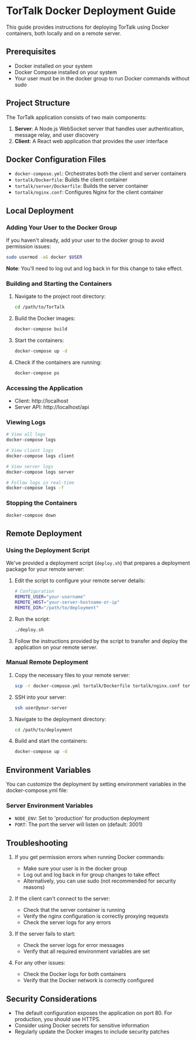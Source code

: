 # TorTalk Docker Deployment Guide

This guide provides instructions for deploying TorTalk using Docker containers, both locally and on a remote server.

## Prerequisites

- Docker installed on your system
- Docker Compose installed on your system
- Your user must be in the docker group to run Docker commands without sudo

## Project Structure

The TorTalk application consists of two main components:

1. **Server**: A Node.js WebSocket server that handles user authentication, message relay, and user discovery
2. **Client**: A React web application that provides the user interface

## Docker Configuration Files

- `docker-compose.yml`: Orchestrates both the client and server containers
- `tortalk/Dockerfile`: Builds the client container
- `tortalk/server/Dockerfile`: Builds the server container
- `tortalk/nginx.conf`: Configures Nginx for the client container

## Local Deployment

### Adding Your User to the Docker Group

If you haven't already, add your user to the docker group to avoid permission issues:

```bash
sudo usermod -aG docker $USER
```

**Note**: You'll need to log out and log back in for this change to take effect.

### Building and Starting the Containers

1. Navigate to the project root directory:
   ```bash
   cd /path/to/TorTalk
   ```

2. Build the Docker images:
   ```bash
   docker-compose build
   ```

3. Start the containers:
   ```bash
   docker-compose up -d
   ```

4. Check if the containers are running:
   ```bash
   docker-compose ps
   ```

### Accessing the Application

- Client: http://localhost
- Server API: http://localhost/api

### Viewing Logs

```bash
# View all logs
docker-compose logs

# View client logs
docker-compose logs client

# View server logs
docker-compose logs server

# Follow logs in real-time
docker-compose logs -f
```

### Stopping the Containers

```bash
docker-compose down
```

## Remote Deployment

### Using the Deployment Script

We've provided a deployment script (`deploy.sh`) that prepares a deployment package for your remote server:

1. Edit the script to configure your remote server details:
   ```bash
   # Configuration
   REMOTE_USER="your-username"
   REMOTE_HOST="your-server-hostname-or-ip"
   REMOTE_DIR="/path/to/deployment"
   ```

2. Run the script:
   ```bash
   ./deploy.sh
   ```

3. Follow the instructions provided by the script to transfer and deploy the application on your remote server.

### Manual Remote Deployment

1. Copy the necessary files to your remote server:
   ```bash
   scp -r docker-compose.yml tortalk/Dockerfile tortalk/nginx.conf tortalk/server/Dockerfile user@your-server:/path/to/deployment
   ```

2. SSH into your server:
   ```bash
   ssh user@your-server
   ```

3. Navigate to the deployment directory:
   ```bash
   cd /path/to/deployment
   ```

4. Build and start the containers:
   ```bash
   docker-compose up -d
   ```

## Environment Variables

You can customize the deployment by setting environment variables in the docker-compose.yml file:

### Server Environment Variables
- `NODE_ENV`: Set to 'production' for production deployment
- `PORT`: The port the server will listen on (default: 3001)

## Troubleshooting

1. If you get permission errors when running Docker commands:
   - Make sure your user is in the docker group
   - Log out and log back in for group changes to take effect
   - Alternatively, you can use sudo (not recommended for security reasons)

2. If the client can't connect to the server:
   - Check that the server container is running
   - Verify the nginx configuration is correctly proxying requests
   - Check the server logs for any errors

3. If the server fails to start:
   - Check the server logs for error messages
   - Verify that all required environment variables are set

4. For any other issues:
   - Check the Docker logs for both containers
   - Verify that the Docker network is correctly configured

## Security Considerations

- The default configuration exposes the application on port 80. For production, you should use HTTPS.
- Consider using Docker secrets for sensitive information
- Regularly update the Docker images to include security patches 